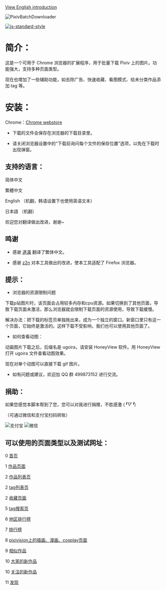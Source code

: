 [View English introduction](https://github.com/xuejianxianzun/PixivBatchDownloader/blob/master/README-EN.md)

![PixivBatchDownloader](https://wx2.sinaimg.cn/large/640defebly1fzm9gl6fhtj20kl0l80vg.jpg)

[![js-standard-style](https://img.shields.io/badge/code%20style-standard-brightgreen.svg)](https://standardjs.com)

# 简介：

这是一个可用于 Chrome 浏览器的扩展程序，用于批量下载 Pixiv 上的图片。功能强大，支持多种页面类型。

现在也增加了一些辅助功能，如去除广告、快速收藏、看图模式、给未分类作品添加 tag 等。

# 安装：

Chrome：[Chrome webstore](https://chrome.google.com/webstore/detail/hfgoikdmppghehigkckknikdgdcjbfpl)

- 下载的文件会保存在浏览器的下载目录里。

- 请关闭浏览器设置中的“下载前询问每个文件的保存位置”选项，以免在下载时出现弹窗。

## 支持的语言：

简体中文

繁體中文

English （机翻，韩语设置下也使用英语文本）

日本語 （机翻）

欢迎您对翻译做出改进，谢谢~

## 鸣谢

- 感谢 [道滿](https://zhtw.me/) 翻译了繁体中文。

- 感谢 [z2n](https://github.com/z2n) 对本工具做出的改进，使本工具适配了 Firefox 浏览器。

## 提示：

- 浏览器的资源限制问题

下载p站图片时，该页面会占用较多内存和cpu资源。如果切换到了其他页面，导致下载页面未激活，那么浏览器就会限制下载页面的资源使用，导致下载缓慢。

解决办法：把下载的标签页单独拖出来，成为一个独立的窗口。新窗口里只有这一个页面，它始终是激活的。这样下载不受影响，我们也可以使用其他页面了。

- 如何查看动图：

动画图片下载之后，后缀名是 ugoira，请安装 HoneyView 软件。用 HoneyView 打开 ugoira 文件查看动图效果。

现在对单个动图可以直接下载 gif 图片。

- 如有问题或建议，欢迎加 QQ 群 499873152 进行交流。

## 捐助：

如果您感觉本脚本帮到了您，您可以对我进行捐赠，不胜感激 (*╹▽╹*)

（可通过微信和支付宝扫码转账）

![支付宝](https://i.loli.net/2019/04/04/5ca5627614396.png) ![微信](https://i.loli.net/2019/04/04/5ca5627630bb4.png)

## 可以使用的页面类型以及测试网址：

0 [首页](https://www.pixiv.net/)

1 [作品页面](https://www.pixiv.net/member_illust.php?mode=medium&illust_id=62751951)

2 [作品列表页](https://www.pixiv.net/member_illust.php?id=544479)

2 [tag列表页](https://www.pixiv.net/member_illust.php?id=544479&tag=%E6%9D%B1%E6%96%B9)

2 [收藏页面](https://www.pixiv.net/bookmark.php)

5 [tag搜索页](https://www.pixiv.net/search.php?s_mode=s_tag&word=saber)

6 [地区排行榜](https://www.pixiv.net/ranking_area.php?type=state&no=0)

7 [排行榜](https://www.pixiv.net/ranking.php)

8 [pixivision上的插画、漫画、cosplay页面](https://www.pixivision.net/zh/a/3190)

9 [相似作品](https://www.pixiv.net/bookmark_add.php?id=63148723)

10 [大家的新作品](https://www.pixiv.net/new_illust.php)

10 [关注的新作品](https://www.pixiv.net/bookmark_new_illust.php)

11 [发现](https://www.pixiv.net/discovery)